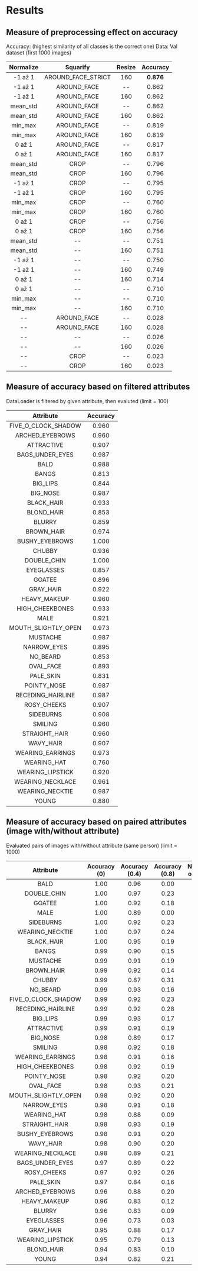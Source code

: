 # Results

## Measure of preprocessing effect on accuracy 
Accuracy: (highest similarity of all classes is the correct one)
Data: Val dataset (first 1000 images)

| **Normalize** |    **Squarify**    | **Resize** | **Accuracy** |
|:-------------:|:------------------:|:----------:|:------------:|
|    -1 až 1    | AROUND_FACE_STRICT |     160    |   **0.876**  |
|    -1 až 1    |     AROUND_FACE    |     --     |     0.862    |
|    -1 až 1    |     AROUND_FACE    |     160    |     0.862    |
|    mean_std   |     AROUND_FACE    |     --     |     0.862    |
|    mean_std   |     AROUND_FACE    |     160    |     0.862    |
|    min_max    |     AROUND_FACE    |     --     |     0.819    |
|    min_max    |     AROUND_FACE    |     160    |     0.819    |
|     0 až 1    |     AROUND_FACE    |     --     |     0.817    |
|     0 až 1    |     AROUND_FACE    |     160    |     0.817    |
|    mean_std   |        CROP        |     --     |     0.796    |
|    mean_std   |        CROP        |     160    |     0.796    |
|    -1 až 1    |        CROP        |     --     |     0.795    |
|    -1 až 1    |        CROP        |     160    |     0.795    |
|    min_max    |        CROP        |     --     |     0.760    |
|    min_max    |        CROP        |     160    |     0.760    |
|     0 až 1    |        CROP        |     --     |     0.756    |
|     0 až 1    |        CROP        |     160    |     0.756    |
|    mean_std   |         --         |     --     |     0.751    |
|    mean_std   |         --         |     160    |     0.751    |
|    -1 až 1    |         --         |     --     |     0.750    |
|    -1 až 1    |         --         |     160    |     0.749    |
|     0 až 1    |         --         |     160    |     0.714    |
|     0 až 1    |         --         |     --     |     0.710    |
|    min_max    |         --         |     --     |     0.710    |
|    min_max    |         --         |     160    |     0.710    |
|       --      |     AROUND_FACE    |     --     |     0.028    |
|       --      |     AROUND_FACE    |     160    |     0.028    |
|       --      |         --         |     --     |     0.026    |
|       --      |         --         |     160    |     0.026    |
|       --      |        CROP        |     --     |     0.023    |
|       --      |        CROP        |     160    |     0.023    |

## Measure of accuracy based on filtered attributes
DataLoader is filtered by given attribute, then evaluted (limit = 100)

| **Attribute**          | **Accuracy** |
|:----------------------:|:------------:|
| FIVE_O_CLOCK_SHADOW    |     0.960    |
| ARCHED_EYEBROWS        |     0.960    |
| ATTRACTIVE             |     0.907    |
| BAGS_UNDER_EYES        |     0.987    |
| BALD                   |     0.988    |
| BANGS                  |     0.813    |
| BIG_LIPS               |     0.844    |
| BIG_NOSE               |     0.987    |
| BLACK_HAIR             |     0.933    |
| BLOND_HAIR             |     0.853    |
| BLURRY                 |     0.859    |
| BROWN_HAIR             |     0.974    |
| BUSHY_EYEBROWS         |     1.000    |
| CHUBBY                 |     0.936    |
| DOUBLE_CHIN            |     1.000    |
| EYEGLASSES             |     0.857    |
| GOATEE                 |     0.896    |
| GRAY_HAIR              |     0.922    |
| HEAVY_MAKEUP           |     0.960    |
| HIGH_CHEEKBONES        |     0.933    |
| MALE                   |     0.921    |
| MOUTH_SLIGHTLY_OPEN    |     0.973    |
| MUSTACHE               |     0.987    |
| NARROW_EYES            |     0.895    |
| NO_BEARD               |     0.853    |
| OVAL_FACE              |     0.893    |
| PALE_SKIN              |     0.831    |
| POINTY_NOSE            |     0.987    |
| RECEDING_HAIRLINE      |     0.987    |
| ROSY_CHEEKS            |     0.907    |
| SIDEBURNS              |     0.908    |
| SMILING                |     0.960    |
| STRAIGHT_HAIR          |     0.960    |
| WAVY_HAIR              |     0.907    |
| WEARING_EARRINGS       |     0.973    |
| WEARING_HAT            |     0.760    |
| WEARING_LIPSTICK       |     0.920    |
| WEARING_NECKLACE       |     0.961    |
| WEARING_NECKTIE        |     0.987    |
| YOUNG                  |     0.880    |

## Measure of accuracy based on paired attributes (image with/without attribute)
Evaluated pairs of images with/without attribute (same person) (limit = 1000)

| **Attribute**          | **Accuracy (0)** | **Accuracy (0.4)** | **Accuracy (0.8)** | **Number of pairs** |
|:----------------------:|:----------------:|:------------------:|:------------------:|:-------------------:|
| BALD                   |       1.00       |        0.96        |        0.00        |         23          |
| DOUBLE_CHIN            |       1.00       |        0.97        |        0.23        |         65          |
| GOATEE                 |       1.00       |        0.92        |        0.18        |        191          |
| MALE                   |       1.00       |        0.89        |        0.00        |          9          |
| SIDEBURNS              |       1.00       |        0.92        |        0.23        |        177          |
| WEARING_NECKTIE        |       1.00       |        0.97        |        0.24        |        161          |
| BLACK_HAIR             |       1.00       |        0.95        |        0.19        |        423          |
| BANGS                  |       0.99       |        0.90        |        0.15        |        364          |
| MUSTACHE               |       0.99       |        0.91        |        0.19        |        130          |
| BROWN_HAIR             |       0.99       |        0.92        |        0.14        |        505          |
| CHUBBY                 |       0.99       |        0.87        |        0.31        |        122          |
| NO_BEARD               |       0.99       |        0.93        |        0.16        |        226          |
| FIVE_O_CLOCK_SHADOW    |       0.99       |        0.92        |        0.23        |        304          |
| RECEDING_HAIRLINE      |       0.99       |        0.92        |        0.28        |        174          |
| BIG_LIPS               |       0.99       |        0.93        |        0.17        |        227          |
| ATTRACTIVE             |       0.99       |        0.91        |        0.19        |        617          |
| BIG_NOSE               |       0.98       |        0.89        |        0.17        |        424          |
| SMILING                |       0.98       |        0.92        |        0.18        |        769          |
| WEARING_EARRINGS       |       0.98       |        0.91        |        0.16        |        548          |
| HIGH_CHEEKBONES        |       0.98       |        0.92        |        0.19        |        645          |
| POINTY_NOSE            |       0.98       |        0.92        |        0.20        |        688          |
| OVAL_FACE              |       0.98       |        0.93        |        0.21        |        420          |
| MOUTH_SLIGHTLY_OPEN    |       0.98       |        0.92        |        0.20        |        886          |
| NARROW_EYES            |       0.98       |        0.91        |        0.18        |        254          |
| WEARING_HAT            |       0.98       |        0.88        |        0.09        |         96          |
| STRAIGHT_HAIR          |       0.98       |        0.93        |        0.19        |        517          |
| BUSHY_EYEBROWS         |       0.98       |        0.91        |        0.20        |        327          |
| WAVY_HAIR              |       0.98       |        0.90        |        0.20        |        615          |
| WEARING_NECKLACE       |       0.98       |        0.89        |        0.21        |        384          |
| BAGS_UNDER_EYES        |       0.97       |        0.89        |        0.22        |        553          |
| ROSY_CHEEKS            |       0.97       |        0.92        |        0.26        |        274          |
| PALE_SKIN              |       0.97       |        0.84        |        0.16        |        178          |
| ARCHED_EYEBROWS        |       0.96       |        0.88        |        0.20        |        505          |
| HEAVY_MAKEUP           |       0.96       |        0.83        |        0.12        |        433          |
| BLURRY                 |       0.96       |        0.83        |        0.09        |        150          |
| EYEGLASSES             |       0.96       |        0.73        |        0.03        |        162          |
| GRAY_HAIR              |       0.95       |        0.88        |        0.17        |         98          |
| WEARING_LIPSTICK       |       0.95       |        0.79        |        0.13        |        312          |
| BLOND_HAIR             |       0.94       |        0.83        |        0.10        |        267          |
| YOUNG                  |       0.94       |        0.82        |        0.21        |        185          |
